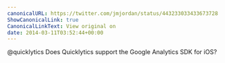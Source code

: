 ```yaml
---
canonicalURL: https://twitter.com/jmjordan/status/443233033433673728
ShowCanonicalLink: true
CanonicalLinkText: View original on
date: 2014-03-11T03:52:44+00:00
---
```

@quicklytics Does Quicklytics support the Google Analytics SDK for iOS?